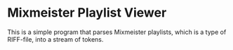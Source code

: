 Mixmeister Playlist Viewer
==========================

This is a simple program that parses Mixmeister playlists, which is a type of RIFF-file, into a stream of tokens.
